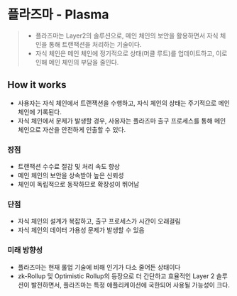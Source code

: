 # 플라즈마 - Plasma
> - 플라즈마는 Layer2의 솔루션으로, 메인 체인의 보안을 활용하면서 자식 체인을 통해 트랜잭션을 처리하는 기술이다.
> - 자식 체인은 메인 체인에 정기적으로 상태(머클 루트)를 업데이트하고, 이로 인해 메인 체인의 부담을 줄인다.

## How it works
- 사용자는 자식 체인에서 트랜잭션을 수행하고, 자식 체인의 상태는 주기적으로 메인 체인에 기록된다.
- 자식 체인에서 문제가 발생할 경우, 사용자는 플라즈마 출구 프로세스를 통해 메인 체인으로 자산을 안전하게 인출할 수 있다.

### 장점
- 트랜잭션 수수료 절감 및 처리 속도 향상
- 메인 체인의 보안을 상속받아 높은 신뢰성
- 체인이 독립적으로 동작하므로 확장성이 뛰어남

### 단점
- 자식 체인의 설계가 복잡하고, 출구 프로세스가 시간이 오래걸림
- 자식 체인의 데이터 가용성 문제가 발생할 수 있음

### 미래 방향성
- 플라즈마는 현재 롤업 기술에 비해 인기가 다소 줄어든 상태이다
- zk-Rollup 및 Optimistic Rollup의 등장으로 더 간단하고 효율적인 Layer 2 솔루션이 발전하면서, 플라즈마는 특정 애플리케이션에 국한되어 사용될 가능성이 크다. 
